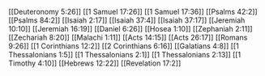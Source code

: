 [[Deuteronomy 5:26]]
[[1 Samuel 17:26]]
[[1 Samuel 17:36]]
[[Psalms 42:2]]
[[Psalms 84:2]]
[[Isaiah 2:17]]
[[Isaiah 37:4]]
[[Isaiah 37:17]]
[[Jeremiah 10:10]]
[[Jeremiah 16:19]]
[[Daniel 6:26]]
[[Hosea 1:10]]
[[Zephaniah 2:11]]
[[Zechariah 8:20]]
[[Malachi 1:11]]
[[Acts 14:15]]
[[Acts 26:17]]
[[Romans 9:26]]
[[1 Corinthians 12:2]]
[[2 Corinthians 6:16]]
[[Galatians 4:8]]
[[1 Thessalonians 1:5]]
[[1 Thessalonians 2:1]]
[[1 Thessalonians 2:13]]
[[1 Timothy 4:10]]
[[Hebrews 12:22]]
[[Revelation 17:2]]
